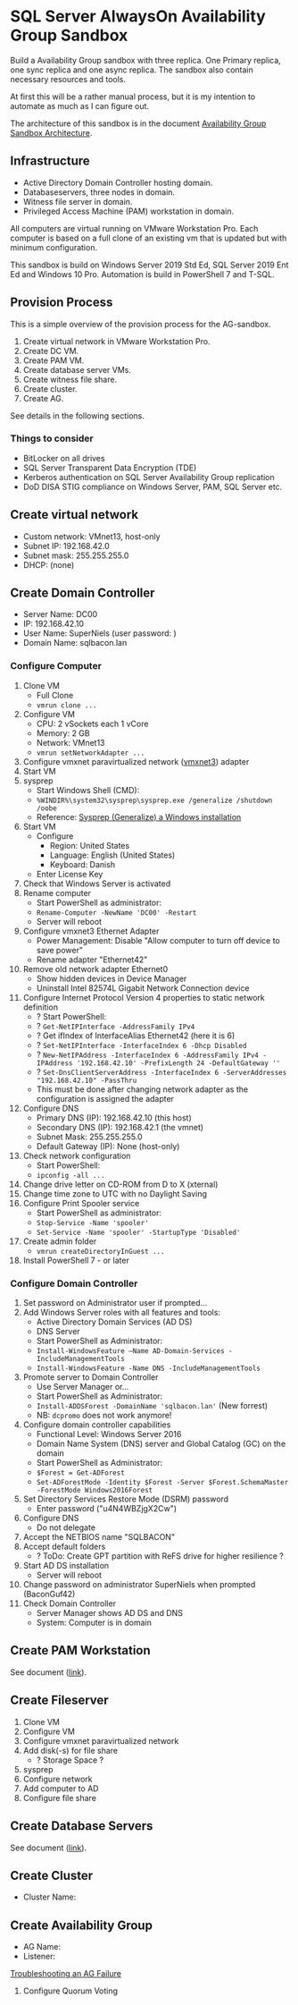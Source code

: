 
# SQL Server AlwaysOn Availability Group Sandbox

Build a Availability Group sandbox with three replica. One Primary replica, one sync replica and one async replica. The sandbox also contain necessary resources and tools.

At first this will be a rather manual process, but it is my intention to automate as much as I can figure out.

The architecture of this sandbox is in the document [Availability Group Sandbox Architecture](SqlAgSandboxArchitecture.md).

## Infrastructure

* Active Directory Domain Controller hosting domain.
* Databaseservers, three nodes in domain.
* Witness file server in domain.
* Privileged Access Machine (PAM) workstation in domain.

All computers are virtual running on VMware Workstation Pro. Each computer is based on a full clone of an existing vm that is updated but with minimum configuration.

This sandbox is build on Windows Server 2019 Std Ed, SQL Server 2019 Ent Ed and Windows 10 Pro. Automation is build in PowerShell 7 and T-SQL.

## Provision Process

This is a simple overview of the provision process for the AG-sandbox.

1) Create virtual network in VMware Workstation Pro.
1) Create DC VM.
1) Create PAM VM.
1) Create database server VMs.
1) Create witness file share.
1) Create cluster.
1) Create AG.

See details in the following sections.

### Things to consider

* BitLocker on all drives
* SQL Server Transparent Data Encryption (TDE)
* Kerberos authentication on SQL Server Availability Group replication
* DoD DISA STIG compliance on Windows Server, PAM, SQL Server etc.

## Create virtual network

* Custom network: VMnet13, host-only
* Subnet IP: 192.168.42.0
* Subnet mask: 255.255.255.0
* DHCP: (none)

## Create Domain Controller

* Server Name: DC00
* IP: 192.168.42.10
* User Name: SuperNiels (user password: )
* Domain Name: sqlbacon.lan

### Configure Computer

1) Clone VM
    * Full Clone
    * `vmrun clone ...`
1) Configure VM
    * CPU: 2 vSockets each 1 vCore
    * Memory: 2 GB
    * Network: VMnet13
    * `vmrun setNetworkAdapter ...`
1) Configure vmxnet paravirtualized network ([vmxnet3](https://sqladm.blogspot.com/2019/03/vmxnet3-network-adapter.html)) adapter
1) Start VM
1) sysprep
    * Start Windows Shell (CMD):
    * `%WINDIR%\system32\sysprep\sysprep.exe /generalize /shutdown /oobe`
    * Reference: [Sysprep (Generalize) a Windows installation](https://docs.microsoft.com/en-us/windows-hardware/manufacture/desktop/sysprep--generalize--a-windows-installation)
1) Start VM
    * Configure
        * Region: United States
        * Language: English (United States)
        * Keyboard: Danish
    * Enter License Key
1) Check that Windows Server is activated
1) Rename computer
    * Start PowerShell as administrator:
    * `Rename-Computer -NewName 'DC00' -Restart`
    * Server will reboot
1) Configure vmxnet3 Ethernet Adapter
    * Power Management: Disable "Allow computer to turn off device to save power"
    * Rename adapter "Ethernet42"
1) Remove old network adapter Ethernet0
    * Show hidden devices in Device Manager
    * Uninstall Intel 82574L Gigabit Network Connection device
1) Configure Internet Protocol Version 4 properties to static network definition
    * ? Start PowerShell:
    * ? `Get-NetIPInterface -AddressFamily IPv4`
    * ? Get ifIndex of InterfaceAlias Ethernet42 (here it is 6)
    * ? `Set-NetIPInterface -InterfaceIndex 6 -Dhcp Disabled`
    * ? `New-NetIPAddress -InterfaceIndex 6 -AddressFamily IPv4 -IPAddress '192.168.42.10' -PrefixLength 24 -DefaultGateway ''`
    * ? `Set-DnsClientServerAddress -InterfaceIndex 6 -ServerAddresses "192.168.42.10" -PassThru`
    * This must be done after changing network adapter as the configuration is assigned the adapter
1) Configure DNS
    * Primary DNS (IP): 192.168.42.10 (this host)
    * Secondary DNS (IP): 192.168.42.1 (the vmnet)
    * Subnet Mask: 255.255.255.0
    * Default Gateway (IP): None (host-only)
1) Check network configuration
    * Start PowerShell:
    * `ipconfig -all ...`
1) Change drive letter on CD-ROM from D to X (xternal)
1) Change time zone to UTC with no Daylight Saving
1) Configure Print Spooler service
    * Start PowerShell as administrator:
    * `Stop-Service -Name 'spooler'`
    * `Set-Service -Name 'spooler' -StartupType 'Disabled'`
1) Create admin folder
    * `vmrun createDirectoryInGuest ...`
1) Install PowerShell 7 - or later

### Configure Domain Controller

1) Set password on Administrator user if prompted...
1) Add Windows Server roles with all features and tools:
    * Active Directory Domain Services (AD DS)
    * DNS Server
    * Start PowerShell as Administrator:
    * `Install-WindowsFeature –Name AD-Domain-Services -IncludeManagementTools`
    * `Install-WindowsFeature -Name DNS -IncludeManagementTools`
1) Promote server to Domain Controller
    * Use Server Manager or...
    * Start PowerShell as Administrator:
    * `Install-ADDSForest -DomainName 'sqlbacon.lan'` (New forrest)
    * NB: `dcpromo` does not work anymore!
1) Configure domain controller capabilities
    * Functional Level: Windows Server 2016
    * Domain Name System (DNS) server and Global Catalog (GC) on the domain
    * Start PowerShell as Administrator:
    * `$Forest = Get-ADForest`
    * `Set-ADForestMode -Identity $Forest -Server $Forest.SchemaMaster -ForestMode Windows2016Forest`
1) Set Directory Services Restore Mode (DSRM) password
    * Enter password ("u4N4WBZjgX2Cw")
1) Configure DNS
    * Do not delegate
1) Accept the NETBIOS name "SQLBACON"
1) Accept default folders
    * ? ToDo: Create GPT partition with ReFS drive for higher resilience ?
1) Start AD DS installation
    * Server will reboot
1) Change password on administrator SuperNiels when prompted (BaconGuf42)
1) Check Domain Controller
    * Server Manager shows AD DS and DNS
    * System: Computer is in domain

## Create PAM Workstation

See document ([link](Workstation.md)).

## Create Fileserver

1) Clone VM
1) Configure VM
1) Configure vmxnet paravirtualized network
1) Add disk(-s) for file share
    * ? Storage Space ?
1) sysprep
1) Configure network
1) Add computer to AD
1) Configure file share

## Create Database Servers

See document ([link](DatabaseServers.md)).

## Create Cluster

* Cluster Name: 

## Create Availability Group

* AG Name: 
* Listener: 

[Troubleshooting an AG Failure](https://www.joshthecoder.com/2018/12/03/always-run-rhs-in-separate-process.html)

1) Configure Quorum Voting
